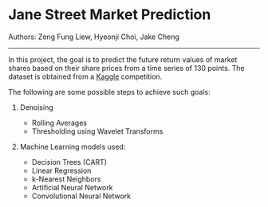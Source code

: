 # Jane Street Market Prediction

Authors: Zeng Fung Liew, Hyeonji Choi, Jake Cheng

---

In this project, the goal is to predict the future return values of market shares based on their share prices from a time series of 130 points. The dataset is obtained from a [Kaggle](https://www.kaggle.com/c/jane-street-market-prediction/overview) competition.

The following are some possible steps to achieve such goals:

1. Denoising

    * Rolling Averages
    * Thresholding using Wavelet Transforms

2. Machine Learning models used:

   * Decision Trees (CART)
   * Linear Regression
   * k-Nearest Neighbors
   * Artificial Neural Network
   * Convolutional Neural Network